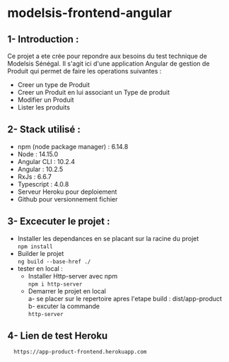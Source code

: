 # modelsis-frontend-angular
## 1- Introduction : 
Ce projet a ete crée pour repondre aux besoins du test technique de Modelsis Sénégal.
Il s'agit ici d'une application Angular de gestion de Produit qui permet de faire les operations suivantes : 
* Creer un type de Produit
* Creer un Produit en lui associant un Type de produit
* Modifier un Produit
* Lister les produits 
## 2- Stack utilisé : 
* npm (node package manager) : 6.14.8
* Node : 14.15.0
* Angular CLI : 10.2.4
* Angular : 10.2.5
* RxJs : 6.6.7
* Typescript : 4.0.8
* Serveur Heroku pour deploiement
* Github pour versionnement fichier   
## 3- Excecuter le projet : 
* Installer les dependances en se placant sur la racine du projet </br>
  `npm install`
* Builder le projet  </br>
`ng build --base-href ./`
* tester en local :
  - Installer Http-server avec npm  </br>
    `npm i http-server` </br>
  - Demarrer le projet en local </br>
    a- se placer sur le repertoire apres l'etape build  : dist/app-product </br>
    b- excuter la commande </br>
      `http-server`
## 4- Lien de test Heroku 
      https://app-product-frontend.herokuapp.com
